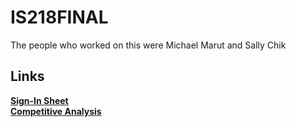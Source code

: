 # IS218FINAL
The people who worked on this were Michael Marut and Sally Chik

## Links
[**Sign-In Sheet**](./signin.md) <br>
[**Competitive Analysis**](https://docs.google.com/document/d/1VFCxZ6v6Y03XgeLJWv5uzKIeGOF5v490iWfhYYXZnbI/edit?usp=sharing)
